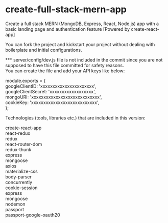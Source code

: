 # create-full-stack-mern-app
Create a full stack MERN (MongoDB, Express, React, Node.js) app with a basic landing page and authentication feature [Powered by create-react-app]  

You can fork the project and kickstart your project without dealing with boilerplate and initial configurations.  

*** server/config/dev.js file is not included in the commit since you are not supposed to have this file committed for safety reasons.  
You can create the file and add your API keys like below:  
  
module.exports = {  
    googleClientID: 'xxxxxxxxxxxxxxxxxxxxxx',  
    googleClientSecret: 'xxxxxxxxxxxxxxxxxx',  
    mongoURI: 'xxxxxxxxxxxxxxxxxxxxxxxxxxxx',  
    cookieKey: 'xxxxxxxxxxxxxxxxxxxxxxxxxxx',  
};  
  
Technologies (tools, libraries etc.) that are included in this version:  
  
create-react-app  
react-redux  
redux  
react-router-dom  
redux-thunk  
express  
mongoose  
axios  
materialize-css  
body-parser  
concurrently  
cookie-session  
express  
mongoose  
nodemon  
passport  
passport-google-oauth20  
